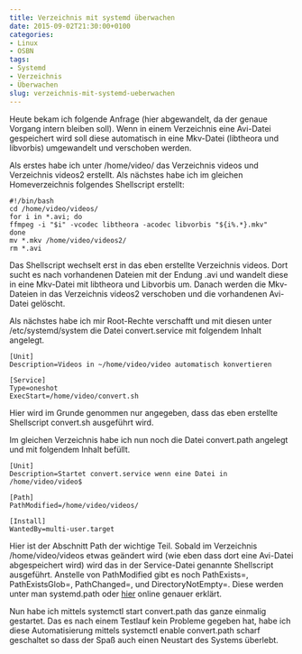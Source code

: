 ```yaml
---
title: Verzeichnis mit systemd überwachen
date: 2015-09-02T21:30:00+0100
categories:
- Linux
- OSBN
tags:
- Systemd
- Verzeichnis
- Überwachen
slug: verzeichnis-mit-systemd-ueberwachen
---
```

Heute bekam ich folgende Anfrage (hier abgewandelt, da der genaue Vorgang intern bleiben soll). Wenn in einem Verzeichnis eine Avi-Datei gespeichert wird soll diese automatisch in eine Mkv-Datei (libtheora und libvorbis) umgewandelt und verschoben werden.

Als erstes habe ich unter /home/video/ das Verzeichnis videos und Verzeichnis videos2 erstellt. Als nächstes habe ich im gleichen Homeverzeichnis folgendes Shellscript erstellt:

<pre class="line-numbers" style="white-space:pre-wrap;">
<code class="language-bash">#!/bin/bash
cd /home/video/videos/ 
for i in *.avi; do
ffmpeg -i "$i" -vcodec libtheora -acodec libvorbis "${i%.*}.mkv" 
done
mv *.mkv /home/video/videos2/
rm *.avi</code>
</pre>

Das Shellscript wechselt erst in das eben erstellte Verzeichnis videos. Dort sucht es nach vorhandenen Dateien mit der Endung .avi und wandelt diese in eine Mkv-Datei mit libtheora und Libvorbis um. Danach werden die Mkv-Dateien in das Verzeichnis videos2 verschoben und die vorhandenen Avi-Datei gelöscht.

Als nächstes habe ich mir Root-Rechte verschafft und mit diesen unter /etc/systemd/system die Datei convert.service mit folgendem Inhalt angelegt.

<pre class="line-numbers" style="white-space:pre-wrap;">
<code class="language-bash">[Unit]
Description=Videos in ~/home/video/video automatisch konvertieren

[Service]
Type=oneshot
ExecStart=/home/video/convert.sh</code>
</pre>

Hier wird im Grunde genommen nur angegeben, dass das eben erstellte Shellscript convert.sh ausgeführt wird.

Im gleichen Verzeichnis habe ich nun noch die Datei convert.path angelegt und mit folgendem Inhalt befüllt.

<pre class="line-numbers" style="white-space:pre-wrap;">
<code class="language-bash">[Unit]
Description=Startet convert.service wenn eine Datei in /home/video/video$ 

[Path]
PathModified=/home/video/videos/ 

[Install]
WantedBy=multi-user.target</code>
</pre>

Hier ist der Abschnitt Path der wichtige Teil. Sobald im Verzeichnis /home/video/videos etwas geändert wird (wie eben dass dort eine Avi-Datei abgespeichert wird) wird das in der Service-Datei genannte Shellscript ausgeführt. Anstelle von PathModified gibt es noch PathExists=, PathExistsGlob=, PathChanged=, und DirectoryNotEmpty=. Diese werden unter man systemd.path oder [hier](http://www.freedesktop.org/software/systemd/man/systemd.path.html) online genauer erklärt.

Nun habe ich mittels systemctl start convert.path das ganze einmalig gestartet. Das es nach einem Testlauf kein Probleme gegeben hat, habe ich diese Automatisierung mittels systemctl enable convert.path scharf geschaltet so dass der Spaß auch einen Neustart des Systems überlebt.

